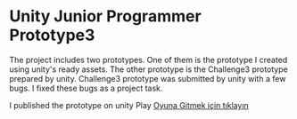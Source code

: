 Unity Junior Programmer Prototype3
=======
The project includes two prototypes. One of them is the prototype I created using unity's ready assets. The other prototype is the Challenge3 prototype prepared by unity. Challenge3 prototype was submitted by unity with a few bugs. I fixed these bugs as a project task.

I published the prototype on unity Play
[Oyuna Gitmek için tıklayın](https://play.unity.com/mg/other/build-hrj)


